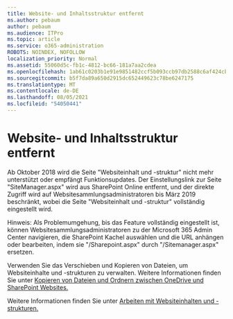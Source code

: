 ```yaml
---
title: Website- und Inhaltsstruktur entfernt
ms.author: pebaum
author: pebaum
ms.audience: ITPro
ms.topic: article
ms.service: o365-administration
ROBOTS: NOINDEX, NOFOLLOW
localization_priority: Normal
ms.assetid: 55060d5c-fb1c-4812-bc66-181a7aa2cdea
ms.openlocfilehash: 1ab61c0203b1e91e9851482ccf5b093ccb97db2588c6af424cbf24c51e7fbcda
ms.sourcegitcommit: b5f7da89a650d2915dc652449623c78be6247175
ms.translationtype: MT
ms.contentlocale: de-DE
ms.lasthandoff: 08/05/2021
ms.locfileid: "54050441"
---
```

# <a name="site-and-content-structure-removed"></a>Website- und Inhaltsstruktur entfernt

Ab Oktober 2018 wird die Seite "Websiteinhalt und -struktur" nicht mehr unterstützt oder empfängt Funktionsupdates. Der Einstellungslink zur Seite "SiteManager.aspx" wird aus SharePoint Online entfernt, und der direkte Zugriff wird auf Websitesammlungsadministratoren bis März 2019 beschränkt, wobei die Seite "Websiteinhalt und -struktur" vollständig eingestellt wird. 

Hinweis: Als Problemumgehung, bis das Feature vollständig eingestellt ist, können Websitesammlungsadministratoren zu der Microsoft 365 Admin Center navigieren, die SharePoint Kachel auswählen und die URL anhängen oder bearbeiten, indem sie "/Sharepoint.aspx" durch "/Sitemanager.aspx" ersetzen. 


Verwenden Sie das Verschieben und Kopieren von Dateien, um Websiteinhalte und -strukturen zu verwalten. Weitere Informationen finden Sie unter [Kopieren von Dateien und Ordnern zwischen OneDrive und SharePoint Websites.](https://support.office.com/article/copy-files-and-folders-between-onedrive-and-sharepoint-sites-67a6323e-7fd4-4254-99a8-35613492a82f) 

Weitere Informationen finden Sie unter [Arbeiten mit Websiteinhalten und -strukturen.](https://support.office.com/article/Work-with-site-content-and-structure-30fcaad9-02b1-4347-8b03-e1ccc5a4c19f)
